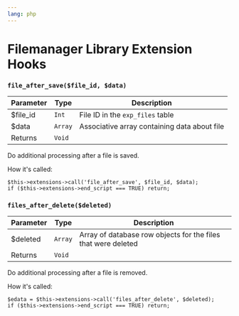 ```yaml
---
lang: php
---
```


<!--
    This source file is part of the open source project
    ExpressionEngine User Guide (https://github.com/ExpressionEngine/ExpressionEngine-User-Guide)

    @link      https://expressionengine.com/
    @copyright Copyright (c) 2003-2020, Packet Tide, LLC (https://www.packettide.com)
    @license   https://expressionengine.com/license Licensed under Apache License, Version 2.0
-->

# Filemanager Library Extension Hooks

### `file_after_save($file_id, $data)`

| Parameter | Type    | Description                                  |
| --------- | ------- | -------------------------------------------- |
| \$file_id | `Int`   | File ID in the `exp_files` table             |
| \$data    | `Array` | Associative array containing data about file |
| Returns   | `Void`  |                                              |

Do additional processing after a file is saved.

How it's called:

    $this->extensions->call('file_after_save', $file_id, $data);
    if ($this->extensions->end_script === TRUE) return;

### `files_after_delete($deleted)`

| Parameter | Type    | Description                                                   |
| --------- | ------- | ------------------------------------------------------------- |
| \$deleted | `Array` | Array of database row objects for the files that were deleted |
| Returns   | `Void`  |                                                               |

Do additional processing after a file is removed.

How it's called:

    $edata = $this->extensions->call('files_after_delete', $deleted);
    if ($this->extensions->end_script === TRUE) return;
